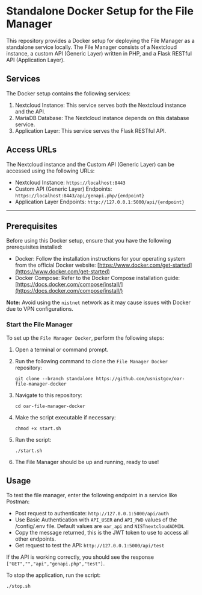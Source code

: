 # Standalone Docker Setup for the File Manager

This repository provides a Docker setup for deploying the File Manager as a standalone service locally. The File Manager consists of a Nextcloud instance, a custom API (Generic Layer) written in PHP, and a Flask RESTful API (Application Layer).

## Services

The Docker setup contains the following services:

1. Nextcloud Instance: This service serves both the Nextcloud instance and the API.
2. MariaDB Database: The Nextcloud instance depends on this database service.
3. Application Layer: This service serves the Flask RESTful API.

## Access URLs

The Nextcloud instance and the Custom API (Generic Layer) can be accessed using the following URLs:

- Nextcloud Instance: `https://localhost:8443`
- Custom API (Generic Layer) Endpoints: `https://localhost:8443/api/genapi.php/{endpoint}`
- Application Layer Endpoints: `http://127.0.0.1:5000/api/{endpoint}`

---

## Prerequisites

Before using this Docker setup, ensure that you have the following prerequisites installed:

- Docker: Follow the installation instructions for your operating system from the official Docker website: [https://www.docker.com/get-started](https://www.docker.com/get-started)
- Docker Compose: Refer to the Docker Compose installation guide: [https://docs.docker.com/compose/install/](https://docs.docker.com/compose/install/)

**Note:** Avoid using the `nistnet` network as it may cause issues with Docker due to VPN configurations.


### Start the File Manager

To set up the `File Manager Docker`, perform the following steps:

1. Open a terminal or command prompt.
2. Run the following command to clone the `File Manager Docker` repository:
   ```
   git clone --branch standalone https://github.com/usnistgov/oar-file-manager-docker
   ```
3. Navigate to this repository:
    ```
    cd oar-file-manager-docker
    ```
4. Make the script executable if necessary:
    ```
    chmod +x start.sh
    ```
   
5. Run the script:
   ```
   ./start.sh
   ```

6. The File Manager should be up and running, ready to use!


## Usage

To test the file manager, enter the following endpoint in a service like Postman:

- Post request to authenticate: `http://127.0.0.1:5000/api/auth`
- Use Basic Authentication with `API_USER` and `API_PWD` values of the /config/.env file. Default values are `oar_api` and `NISTnextcloudADMIN`.
- Copy the message returned, this is the JWT token to use to access all other endpoints.
- Get request to test the API: `http://127.0.0.1:5000/api/test`

If the API is working correctly, you should see the response `["GET","","api","genapi.php","test"]`.

To stop the application, run the script:
 ```
 ./stop.sh
 ```
